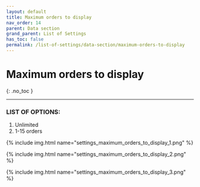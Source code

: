 ```yaml
---
layout: default
title: Maximum orders to display
nav_order: 14
parent: Data section
grand_parent: List of Settings
has_toc: false
permalink: /list-of-settings/data-section/maximum-orders-to-display
---
```


# Maximum orders to display
{: .no_toc }

---

### LIST OF OPTIONS:
1. Unlimited
1. 1-15 orders

{% include img.html name="settings_maximum_orders_to_display_1.png" %}

{% include img.html name="settings_maximum_orders_to_display_2.png" %}

{% include img.html name="settings_maximum_orders_to_display_3.png" %}
